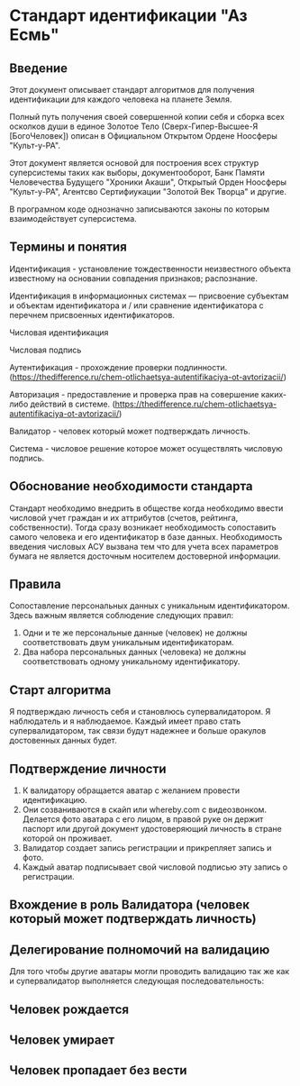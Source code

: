 # Стандарт идентификации "Аз Есмь"

## Введение

Этот документ описывает стандарт алгоритмов для получения идентификации для каждого человека на планете Земля.

Полный путь получения своей совершенной копии себя и сборка всех осколков души в единое Золотое Тело (Сверх-Гипер-Высшее-Я [БогоЧеловек]) описан в Официальном Открытом Ордене Ноосферы "Культ-у-РА".

Этот документ является основой для построения всех структур суперсистемы таких как выборы, документооборот, Банк Памяти Человечества Будущего "Хроники Акаши", Открытый Орден Ноосферы "Культ-у-РА", Агентсво Сертифиукации "Золотой Век Творца" и другие.

В програмном коде однозначно записываются законы по которым взаимодействует суперсистема.

## Термины и понятия

Идентификация - установление тождественности неизвестного объекта известному на основании совпадения признаков; распознание.

Идентификация в информационных системах — присвоение субъектам и объектам идентификатора и / или сравнение идентификатора с перечнем присвоенных идентификаторов.

Числовая идентификация

Числовая подпись

Аутентификация - прохождение проверки подлинности. (https://thedifference.ru/chem-otlichaetsya-autentifikaciya-ot-avtorizacii/)

Авторизация - предоставление и проверка прав на совершение каких-либо действий в системе. (https://thedifference.ru/chem-otlichaetsya-autentifikaciya-ot-avtorizacii/)

Валидатор - человек который может подтверждать личность.

Система - числовое решение которое может осуществлять числовую подпись.

## Обоснование необходимости стандарта

Стандарт необходимо внедрить в обществе когда необходимо ввести числовой учет граждан и их аттрибутов (счетов, рейтинга, собственности). 
Тогда сразу возникает необходимость сопоставить самого человека и его идентификатор в базе данных.
Необходимость введения числовых АСУ вызвана тем что для учета всех параметров бумага не является досточным носителем достоверной информации.   

## Правила

Сопоставление персональных данных с уникальным идентификатором. Здесь важным является соблюдение следующих правил:
1) Одни и те же персональные данные (человек) не должны соответствовать двум уникальным идентификаторам.
2) Два набора персональных данных (человека) не должны соответствовать одному уникальному идентификатору.

## Старт алгоритма

Я подтверждаю личность себя и становлюсь супервалидатором. Я наблюдатель и я наблюдаемое. Каждый имеет право стать супервалидатором, так связи будут надежнее и больше оракулов достовенных данных будет.

## Подтверждение личности

1) К валидатору обращается аватар  с желанием  провести идентификацию.
2) Они созваниваются в скайп или whereby.com с видеозвонком. Делается  фото аватара с его лицом, в правой руке он держит паспорт или другой документ удостоверяющий личность в стране которой он проживает.
3) Валидатор создает запись регистрации и прикрепляет запись и фото.
4) Каждый аватар подписывает свой числовой подписью эту запись о регистрации. 

## Вхождение в роль Валидатора (человек который может подтверждать личность)



## Делегирование полномочий на валидацию

Для того чтобы другие аватары могли проводить валидацию так же как и супервалидатор выполняется следующая последовательность:


## Человек рождается



## Человек умирает



## Человек пропадает без вести

